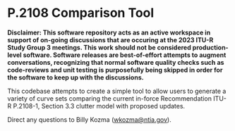 # P.2108 Comparison Tool

**Disclaimer: This software repository acts as an active workspace in support of on-going discussions that are occuring at the 2023 ITU-R Study Group 3 meetings.  This work should not be considered production-level software.  Software releases are best-of-effort attempts to augment conversations, recognizing that normal software quality checks such as code-reviews and unit testing is purposefully being skipped in order for the software to keep up with the discussions.**

This codebase attempts to create a simple tool to allow users to generate a variety of curve sets comparing the current in-force Recommendation ITU-R P.2108-1, Section 3.3 clutter model with proposed updates.

Direct any questions to Billy Kozma (wkozma@ntia.gov).
